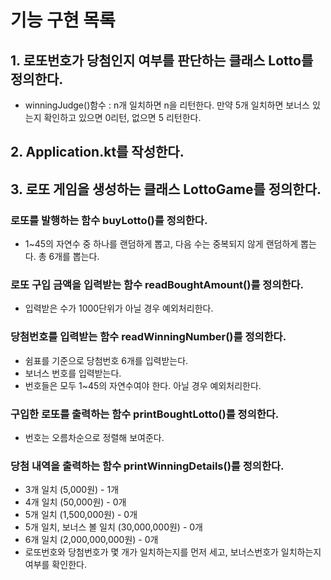 # 기능 구현 목록

## 1. 로또번호가 당첨인지 여부를 판단하는 클래스 Lotto를 정의한다.
- winningJudge()함수 : n개 일치하면 n을 리턴한다. 만약 5개 일치하면 보너스 있는지 확인하고 있으면 0리턴, 없으면 5 리턴한다.


## 2. Application.kt를 작성한다.


## 3. 로또 게임을 생성하는 클래스 LottoGame를 정의한다.
### 로또를 발행하는 함수 buyLotto()를 정의한다.
- 1~45의 자연수 중 하나를 랜덤하게 뽑고, 다음 수는 중복되지 않게 랜덤하게 뽑는다. 총 6개를 뽑는다.

### 로또 구입 금액을 입력받는 함수 readBoughtAmount()를 정의한다.
- 입력받은 수가 1000단위가 아닐 경우 예외처리한다.

### 당첨번호를 입력받는 함수 readWinningNumber()를 정의한다.
- 쉼표를 기준으로 당첨번호 6개를 입력받는다.
- 보너스 번호를 입력받는다.
- 번호들은 모두 1~45의 자연수여야 한다. 아닐 경우 예외처리한다.

### 구입한 로또를 출력하는 함수 printBoughtLotto()를 정의한다.
- 번호는 오름차순으로 정렬해 보여준다.

### 당첨 내역을 출력하는 함수 printWinningDetails()를 정의한다.
- 3개 일치 (5,000원) - 1개
- 4개 일치 (50,000원) - 0개
- 5개 일치 (1,500,000원) - 0개
- 5개 일치, 보너스 볼 일치 (30,000,000원) - 0개
- 6개 일치 (2,000,000,000원) - 0개
- 로또번호와 당첨번호가 몇 개가 일치하는지를 먼저 세고, 보너스번호가 일치하는지 여부를 확인한다.